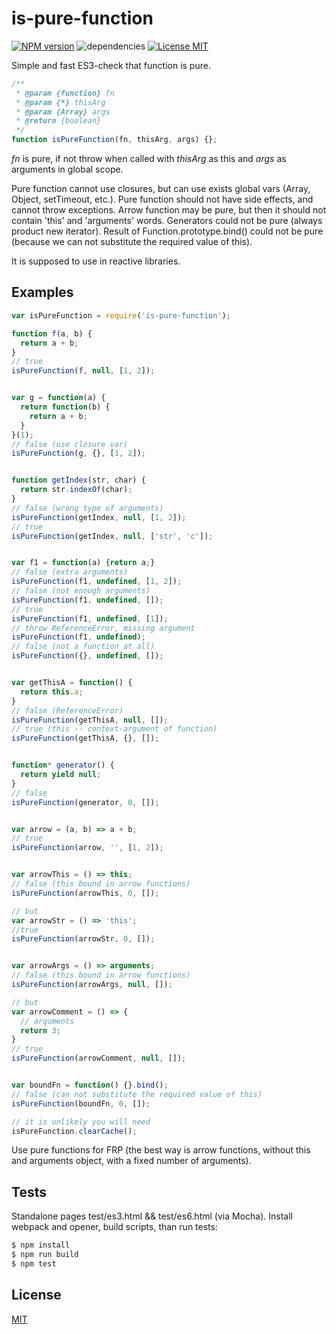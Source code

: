 # is-pure-function #

  [![NPM version][npm-image]][npm-url] ![dependencies][dependencies-image] [![License MIT][license-image]](LICENSE)

  Simple and fast ES3-check that function is pure.

```js
/** 
 * @param {function} fn
 * @param {*} thisArg
 * @param {Array} args
 * @return {boolean}
 */
function isPureFunction(fn, thisArg, args) {};
```

*fn* is pure, if not throw when called with *thisArg* as this and *args* as arguments in global scope.

Pure function cannot use closures, but can use exists global vars (Array, Object, setTimeout, etc.).
Pure function should not have side effects, and cannot throw exceptions.
Arrow function may be pure, but then it should not contain 'this' and 'arguments' words.
Generators could not be pure (always product new iterator).
Result of Function.prototype.bind() could not be pure (because we can not substitute the required value of this).

It is supposed to use in reactive libraries.

## Examples
```js
var isPureFunction = require('is-pure-function');

function f(a, b) {
  return a + b;
}
// true
isPureFunction(f, null, [1, 2]);


var g = function(a) {
  return function(b) {
    return a + b;
  }
}(1);
// false (use closure var)
isPureFunction(g, {}, [1, 2]);


function getIndex(str, char) {
  return str.indexOf(char);
}
// false (wrong type of arguments)
isPureFunction(getIndex, null, [1, 2]);
// true
isPureFunction(getIndex, null, ['str', 'c']);


var f1 = function(a) {return a;}
// false (extra arguments)
isPureFunction(f1, undefined, [1, 2]);
// false (not enough arguments)
isPureFunction(f1, undefined, []);
// true
isPureFunction(f1, undefined, [1]);
// throw ReferenceError, missing argument
isPureFunction(f1, undefined);
// false (not a function at all)
isPureFunction({}, undefined, []);


var getThisA = function() {
  return this.a;
}
// false (ReferenceError)
isPureFunction(getThisA, null, []);
// true (this -- context-argument of function)
isPureFunction(getThisA, {}, []);


function* generator() {
  return yield null;
}
// false
isPureFunction(generator, 0, []);


var arrow = (a, b) => a + b;
// true
isPureFunction(arrow, '', [1, 2]);


var arrowThis = () => this;
// false (this bound in arrow functions)
isPureFunction(arrowThis, 0, []);

// but
var arrowStr = () => 'this';
//true
isPureFunction(arrowStr, 0, []);


var arrowArgs = () => arguments;
// false (this bound in arrow functions)
isPureFunction(arrowArgs, null, []);

// but
var arrowComment = () => {
  // arguments
  return 3;
}
// true
isPureFunction(arrowComment, null, []);


var boundFn = function() {}.bind();
// false (can not substitute the required value of this)
isPureFunction(boundFn, 0, []);

// it is unlikely you will need
isPureFunction.clearCache();
```

Use pure functions for FRP (the best way is arrow functions, without this and arguments object, with a fixed number of arguments).

## Tests
Standalone pages test/es3.html && test/es6.html (via Mocha). Install webpack and opener, build scripts, than run tests:
```bash
$ npm install
$ npm run build
$ npm test
```

## License ##
  [MIT](LICENSE)

[license-image]: https://img.shields.io/badge/license-MIT-blue.svg "license-image"
[dependencies-image]: https://img.shields.io/gemnasium/mathiasbynens/he.svg?maxAge=2592000 "dependencies-image"
[npm-image]: https://img.shields.io/npm/v/is-pure-function.svg "npm-image"
[npm-url]: https://www.npmjs.com/package/is-pure-function "is-pure-function"